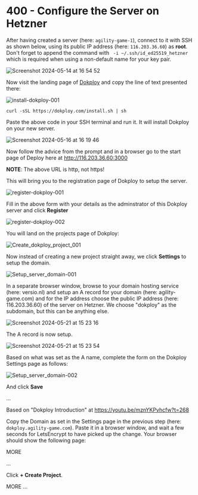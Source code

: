 # 400 - Configure the Server on Hetzner

 After having created a server (here: ```agility-game-1```), connect to it with SSH as shown below, using its public IP address (here: ```116.203.36.60```) as **root**. Don't forget to append the command with ``` -i ~/.ssh/id_ed25519_hetzner``` which is required when using a non-default name for your key pair.

![Screenshot 2024-05-14 at 16 54 52](https://github.com/agility-game/dokploy/assets/1499433/225a3eb6-90ec-4905-a38b-c6ecaef5b42a)

Now visit the landing page of [Dokploy](dokploy.com) and copy the line of text presented there:


![install-dokploy-001](https://github.com/agility-game/dokploy/assets/1499433/43f9a1b6-6a99-4f97-8a3e-36faeb39910a)

```
curl -sSL https://dokploy.com/install.sh | sh
```

Paste the above code in your SSH terminal and run it. It will install Dokploy on your new server.

![Screenshot 2024-05-16 at 16 19 46](https://github.com/agility-game/dokploy/assets/1499433/7e7b0642-ae68-4d49-994f-49a9cb2e7a93)

Now follow the advice from the prompt and in a browser go to the start page of Deploy here at http://116.203.36.60:3000

**NOTE**: The above URL is http, not https!

This will bring you to the registration page of Dokploy to setup the server.

![register-dokploy-001](https://github.com/agility-game/dokploy/assets/1499433/326f41b7-d51f-496a-b8bd-4800802203bb)

Fill in the above form with your details as the adminstrator of this Dokploy server and click **Register**

![register-dokploy-002](https://github.com/agility-game/dokploy/assets/1499433/4eceda92-ea2f-4b38-9079-8fed7b4aefd0)

You will land on the projects page of Dokploy:

![Create_dokploy_project_001](https://github.com/agility-game/dokploy/assets/1499433/2e026822-ad48-42bd-8374-eb6a5001114a)

Now instead of creating a new project straight away, we click **Settings** to setup the domain.

![Setup_server_domain-001](https://github.com/agility-game/dokploy/assets/1499433/282b8439-7a58-49de-bf1c-fcc56bc998ee)

In a separate browser window, browse to your domain hosting service (here: versio.nl) and setup an A record for your domain (here: agility-game.com) and for the IP address choose the public IP address (here: 116.203.36.60) of the server on Hetzner. We choose "dokploy" as the subdomain, but this can be anything else.

![Screenshot 2024-05-21 at 15 23 16](https://github.com/agility-game/dokploy/assets/1499433/8e00277e-8e05-4908-8bad-6d21d8a7cf91)

The A record is now setup.

![Screenshot 2024-05-21 at 15 23 54](https://github.com/agility-game/dokploy/assets/1499433/eee37501-6414-48ff-b330-10d00b27d30a)

Based on what was set as the A name, complete the form on the Dokploy Settings page as follows:

![Setup_server_domain-002](https://github.com/agility-game/dokploy/assets/1499433/84248d1b-7c92-43db-9827-7c253018a20f)

And click **Save**

...

Based on "Dokploy Introduction" at https://youtu.be/mznYKPvhcfw?t=268

Copy the Domain as set in the Settings page in the previous step (here: ```dokploy.agility-game.com```). Paste it in a browser window, and wait a few seconds for LetsEncrypt to have picked up the change. Your browser should show the following page:



MORE

...

Click **+ Create Project**.

MORE ...
